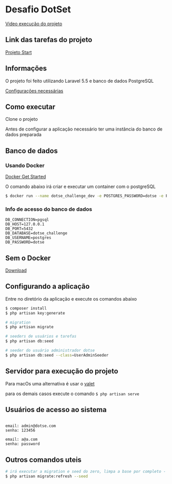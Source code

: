# Desafio DotSet

[Video execução do projeto](https://www.loom.com/share/a325ec4c447e4e56a29f15aecbeea945) 

## Link das tarefas do projeto

[Projeto Start](https://docs.google.com/spreadsheets/d/1piYemiZ3ssumbXGA_VN-M96tea6nY7lRmH_oyySDfLw/edit#gid=885023806)

## Informações 

O projeto foi feito utilizando Laravel 5.5 e banco de dados PostgreSQL  

[Configurações necessárias](https://laravel.com/docs/5.5/installation#server-requirements)


## Como executar 
Clone o projeto 

Antes de configurar a aplicação necessário ter uma instância do banco de dados preparada 

## Banco de dados
### Usando Docker  
[Docker Get Started ](https://www.docker.com/get-started)

O comando abaixo irá criar e executar um container com o postgreSQL

````bash
$ docker run --name dotse_challenge_dev -e POSTGRES_PASSWORD=dotse -e POSTGRES_DB=dotse_challenge -p 5432:5432 -d -t postgres
````
### Info de acesso do banco de dados

```
DB_CONNECTION=pgsql
DB_HOST=127.0.0.1
DB_PORT=5432
DB_DATABASE=dotse_challenge
DB_USERNAME=postgres
DB_PASSWORD=dotse
```

## Sem o Docker
[Download](https://www.postgresql.org/download/)


## Configurando a aplicação 

Entre no diretório da aplicação e execute os comandos abaixo

```bash
$ composer install
$ php artisan key:generate

# migration 
$ php artisan migrate

# seeders de usuários e tarefas 
$ php artisan db:seed

# seeder do usuário administrador dotse
$ php artisan db:seed --class=UserAdminSeeder
```

## Servidor para execução do projeto
Para macOs uma alternativa é usar o [valet](https://laravel.com/docs/5.5/valet#introduction)

para os demais casos execute o comando ```$ php artisan serve```  

## Usuários de acesso ao sistema

```

email: admin@dotse.com
senha: 123456

email: a@a.com
senha: password
```

## Outros comandos uteis

````bash
# irá executar a migration e seed do zero, limpa a base por completo - (Não executar esse comando em um ambiente de produção)
$ php artisan migrate:refresh --seed
````
